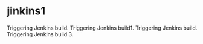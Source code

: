 # jinkins1
 
Triggering Jenkins build.
Triggering Jenkins build1.
Triggering Jenkins build.
Triggering Jenkins build 3.
